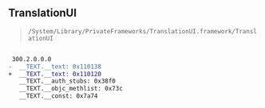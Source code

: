 ## TranslationUI

> `/System/Library/PrivateFrameworks/TranslationUI.framework/TranslationUI`

```diff

 300.2.0.0.0
-  __TEXT.__text: 0x110138
+  __TEXT.__text: 0x110120
   __TEXT.__auth_stubs: 0x38f0
   __TEXT.__objc_methlist: 0x73c
   __TEXT.__const: 0x7a74

```
